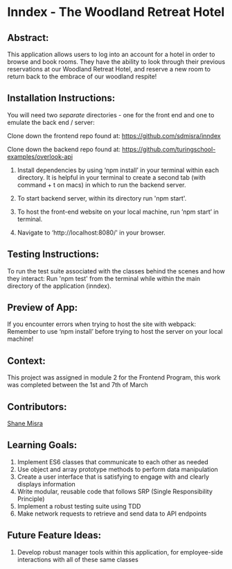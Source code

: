 # Inndex - The Woodland Retreat Hotel

## Abstract:
[//]: <>
This application allows users to log into an account for a hotel in order to browse and book rooms. They have the ability to look through their previous reservations at our Woodland Retreat Hotel, and reserve a new room to return back to the embrace of our woodland respite!
  
## Installation Instructions:
[//]: <>

You will need two *separate* directories - one for the front end and one to emulate the back end / server:

Clone down the frontend repo found at: https://github.com/sdmisra/inndex 

Clone down the backend repo found at: https://github.com/turingschool-examples/overlook-api 

1. Install dependencies by using ‘npm install’ in your terminal within each directory. It is helpful in your terminal to create a second tab (with command + t on macs) in which to run the backend server.

1. To start backend server, within its directory run 'npm start'.

1. To host the front-end website on your local machine, run ’npm start’ in terminal.

1. Navigate to ‘http://localhost:8080/' in your browser.

## Testing Instructions:
[//]: <>

To run the test suite associated with the classes behind the scenes and how they interact: 
Run 'npm test' from the terminal while within the main directory of the application (inndex).


## Preview of App:
[//]: <>


If you encounter errors when trying to host the site with webpack: Remember to use ‘npm install’ before trying to host the server on your local machine!

## Context:
[//]: <>
This project was assigned in module 2 for the Frontend Program, this work was completed between the 1st and 7th of March

## Contributors:
[//]: <>

[Shane Misra](https://github.com/sdmisra)

## Learning Goals:
[//]: <>
1. Implement ES6 classes that communicate to each other as needed
1. Use object and array prototype methods to perform data manipulation
1. Create a user interface that is satisfying to engage with and clearly displays information
1. Write modular, reusable code that follows SRP (Single Responsibility Principle)
1. Implement a robust testing suite using TDD
1. Make network requests to retrieve and send data to API endpoints

## Future Feature Ideas:
[//]: <>
1. Develop robust manager tools within this application, for employee-side interactions with all of these same classes
